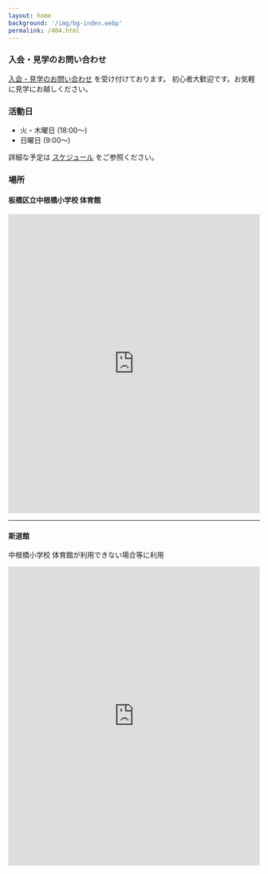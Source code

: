 ```yaml
---
layout: home
background: '/img/bg-index.webp'
permalink: /404.html
---
```


### 入会・見学のお問い合わせ

[入会・見学のお問い合わせ](contact) を受け付けております。
初心者大歓迎です。お気軽に見学にお越しください。


### 活動日

* 火・木曜日 (18:00〜)
* 日曜日 (9:00〜)

詳細な予定は [スケジュール](schedule) をご参照ください。

### 場所

#### 板橋区立中根橋小学校 体育館

<iframe src="https://www.google.com/maps/embed?pb=!1m18!1m12!1m3!1d3237.831170690722!2d139.69913641929628!3d35.7549541907433!2m3!1f0!2f0!3f0!3m2!1i1024!2i768!4f13.1!3m3!1m2!1s0x601892c8ab701d39%3A0xf26b1735e1afde7!2z5p2_5qmL5Yy656uL5Lit5qC55qmL5bCP5a2m5qCh!5e0!3m2!1sja!2sjp!4v1746616356741!5m2!1sja!2sjp" width="100%" height="600" style="border:0;" allowfullscreen="" loading="lazy" referrerpolicy="no-referrer-when-downgrade"></iframe>

---- 

#### 斯道館

中根橋小学校 体育館が利用できない場合等に利用

<iframe src="https://www.google.com/maps/embed?pb=!1m18!1m12!1m3!1d3237.8295061174285!2d139.6964406!3d35.754995099999995!2m3!1f0!2f0!3f0!3m2!1i1024!2i768!4f13.1!3m3!1m2!1s0x60189372ef71558b%3A0xc990669e65edb5cc!2z5pav6YGT6aSo!5e0!3m2!1sja!2sjp!4v1746786586233!5m2!1sja!2sjp" width="100%" height="600" style="border:0;" allowfullscreen="" loading="lazy" referrerpolicy="no-referrer-when-downgrade"></iframe>


